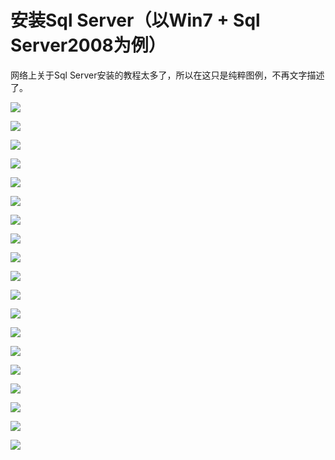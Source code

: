 # 安装Sql Server（以Win7 + Sql Server2008为例）

网络上关于Sql Server安装的教程太多了，所以在这只是纯粹图例，不再文字描述了。

![](./images/273.jpeg)

![](./images/274.jpeg)

![](./images/275.jpeg)

![](./images/276.jpeg)

![](./images/277.jpeg)

![](./images/278.jpeg)

![](./images/279.jpeg)

![](./images/280.jpeg)

![](./images/282.jpeg)

![](./images/282.jpeg)

![](./images/283.jpeg)

![](./images/284.jpeg)

![](./images/285.jpeg)

![](./images/286.jpeg)

![](./images/287.jpeg)

![](./images/288.jpeg)

![](./images/289.jpeg)

![](./images/290.jpeg)

![](./images/291.jpeg)